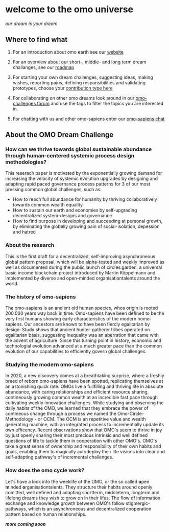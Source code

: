 # welcome to the omo universe
_our dream is your dream_

## Where to find what
1) For an introduction about omo earth see our [website](http://omo.earth)

2) For an overview about our short-, middle- and long term dream challanges, see our [roadmap](https://github.com/omoearth/omo/projects/4)

3) For starting your own dream challenges, suggesting ideas, making wishes, reporting pains, defining responsibilities and validating prototypes, choose your [contribution type here](https://github.com/omoearth/omo/issues/new/choose)

4) For collaborating on other omo dreams look around in our [omo-challenges forum](https://github.com/omoearth/omo/issues) and use the tags to filter the topics you are interested in.

5) For chatting with us and other omo-sapiens enter our [omo-sapiens chat](https://github.com/orgs/omoearth/teams/omo-sapiens/discussions) 


## About the OMO Dream Challenge
### How can we thrive towards global sustainable abundance through human-centered systemic process design methodologies?
This reserach paper is motivated by the exponentially growing demand for increasing the velocity of systemic evolution upgrades by designing and adapting rapid paced governance process patterns for 3 of our most pressing common global challenges, such as:
- How to reach full abundance for humanity by thriving collaboratively towards common wealth equality
- How to sustain our earth and economies by self-upgrading decentralized system-designs and governance
- How to find purpose in developing and succeeding at personal growth, by eliminating the globally growing pain of social-isolation, depession and hatred

### About the research
This is the first draft for a decentralized, self-improving asynchroneous global pattern proposal, which will be alpha-tested and weekly improved as well as documented during the public launch of circles.garden, a universal basic income blockchain project introduced by Martin Köppelmann and implemented by diverse and open-minded organisationtalents around the world.

### The history of omo-sapiens
The omo-sapiens is an ancient old human species, whos origin is rooted 200.000 years way back in time. Omo-sapiens have been defined to be the very first humans showing early characteristics of the modern homo-sapiens. Our ancestors are known to have been fiercly egalitarian by design: Study shows that ancient hunter-gatherer tribes operated on egalitarian basis, suggesting inequality was an aberration that came with the advent of agriculture. Since this turning point in history, economic and technologial evolution advanced at a much greater pace than the common evolution of our capabilities to efficiently govern global challenges. 

### Studying the modern omo-sapiens
In 2020, a new discovery comes at a breathtaking surprise, where a freshly breed of reborn omo-sapiens have been spotted, replicating themselves at an astonishing quick rate. OMOs live a fullfilling and thriving life in absolute abundance, with caring relationships and efficient resource sharing, contineously growing common wealth at an incredible fast pace through cultivating weekly innovation challenges.
While studying and observing the daily habits of the OMO, we learned that they embrace the power of contineous change through a process we named the Omo-Circle-Methodology - or OCM. The OCM is an repetitive value and wealth generating machine, with an integrated process to incrementially update its own efficency. Recent observations show that OMO's seem to thrive in joy by just openly sharing their most precious intrinsic and well defined questions of life to tackle them in cooperation with other OMO's. OMO's take a great sense of ownership and responsibility of their own habits and goals, enabling them to magically autodeploy their life visions into clear and self-adapting pathway's of incremental challenges.

### How does the omo cycle work?
Let's have a look into the weeklife of the OMO, or the so called **o**pen **m**inded **o**rganisationtalents. They structure their habits around openly comitted, well defined and adapting shortterm, middleterm, longterm and lifelong dreams they wish to grow on in their lifes. The flow of information exchange and knowledge growth between OMO's follow stigmergic-pathways, which is an asynchroneous and decentralized cooperation pattern based on human relationships. 

_**more coming soon**_
